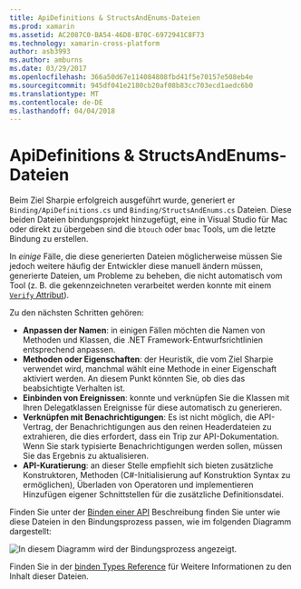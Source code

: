 ```yaml
---
title: ApiDefinitions & StructsAndEnums-Dateien
ms.prod: xamarin
ms.assetid: AC2087C0-BA54-46D8-B70C-6972941C8F73
ms.technology: xamarin-cross-platform
author: asb3993
ms.author: amburns
ms.date: 03/29/2017
ms.openlocfilehash: 366a50d67e114084808fbd41f5e70157e508eb4e
ms.sourcegitcommit: 945df041e2180cb20af08b83cc703ecd1aedc6b0
ms.translationtype: MT
ms.contentlocale: de-DE
ms.lasthandoff: 04/04/2018
---
```

# <a name="apidefinitions--structsandenums-files"></a>ApiDefinitions & StructsAndEnums-Dateien

Beim Ziel Sharpie erfolgreich ausgeführt wurde, generiert er `Binding/ApiDefinitions.cs` und `Binding/StructsAndEnums.cs` Dateien.
Diese beiden Dateien bindungsprojekt hinzugefügt, eine in Visual Studio für Mac oder direkt zu übergeben sind die `btouch` oder `bmac` Tools, um die letzte Bindung zu erstellen.

In *einige* Fälle, die diese generierten Dateien möglicherweise müssen Sie jedoch weitere häufig der Entwickler diese manuell ändern müssen, generierte Dateien, um Probleme zu beheben, die nicht automatisch vom Tool (z. B. die gekennzeichneten verarbeitet werden konnte mit einem [ `Verify` Attribut](~/cross-platform/macios/binding/objective-sharpie/platform/verify.md)).

Zu den nächsten Schritten gehören:

- **Anpassen der Namen**: in einigen Fällen möchten die Namen von Methoden und Klassen, die .NET Framework-Entwurfsrichtlinien entsprechend anpassen.
- **Methoden oder Eigenschaften**: der Heuristik, die vom Ziel Sharpie verwendet wird, manchmal wählt eine Methode in einer Eigenschaft aktiviert werden. An diesem Punkt könnten Sie, ob dies das beabsichtigte Verhalten ist.
- **Einbinden von Ereignissen**: konnte und verknüpfen Sie die Klassen mit Ihren Delegatklassen Ereignisse für diese automatisch zu generieren.
- **Verknüpfen mit Benachrichtigungen**: Es ist nicht möglich, die API-Vertrag, der Benachrichtigungen aus den reinen Headerdateien zu extrahieren, die dies erfordert, dass ein Trip zur API-Dokumentation. Wenn Sie stark typisierte Benachrichtigungen werden sollen, müssen Sie das Ergebnis zu aktualisieren.
- **API-Kuratierung**: an dieser Stelle empfiehlt sich bieten zusätzliche Konstruktoren, Methoden (C#-Initialisierung auf Konstruktion Syntax zu ermöglichen), Überladen von Operatoren und implementieren Hinzufügen eigener Schnittstellen für die zusätzliche Definitionsdatei.

Finden Sie unter der [Binden einer API](~/cross-platform/macios/binding/objective-c-libraries.md) Beschreibung finden Sie unter wie diese Dateien in den Bindungsprozess passen, wie im folgenden Diagramm dargestellt:

![](apidefinitions-structsandenums-images/binding-flowchart.png "In diesem Diagramm wird der Bindungsprozess angezeigt.")

Finden Sie in der [binden Types Reference](~/cross-platform/macios/binding/binding-types-reference.md) für Weitere Informationen zu den Inhalt dieser Dateien.

